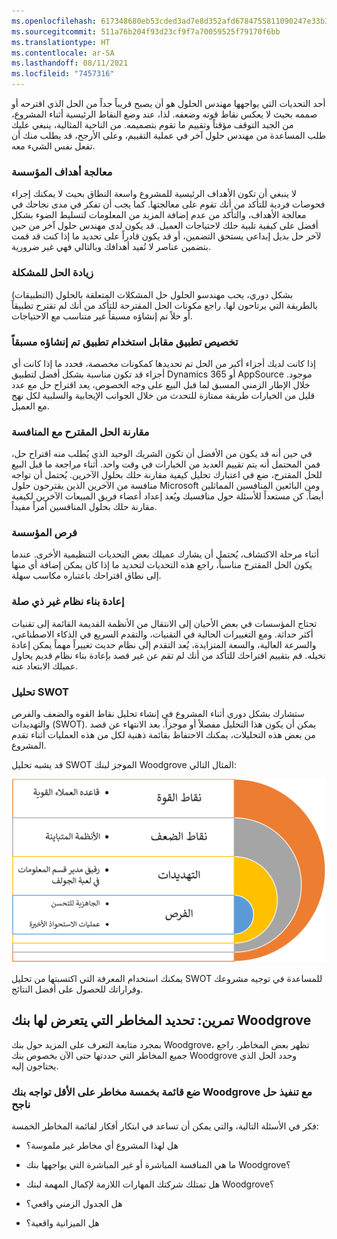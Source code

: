 ```yaml
---
ms.openlocfilehash: 617348680eb53cded3ad7e8d352afd6784755811090247e33b3791ecde805041
ms.sourcegitcommit: 511a76b204f93d23cf9f7a70059525f79170f6bb
ms.translationtype: HT
ms.contentlocale: ar-SA
ms.lasthandoff: 08/11/2021
ms.locfileid: "7457316"
---
```

أحد التحديات التي يواجهها مهندس الحلول هو أن يصبح قريباً جداً من الحل الذي اقترحه أو صممه بحيث لا يعكس نقاط قوته وضعفه. لذا، عند وضع النقاط الرئيسية أثناء المشروع، من الجيد التوقف مؤقتاً وتقييم ما تقوم بتصميمه. من الناحية المثالية، ينبغي عليك  
طلب المساعدة من مهندس حلول آخر في عملية التقييم، وعلى الأرجح، قد يطلب منك أن تفعل نفس الشيء معه.

### <a name="address-organization-objectives"></a>معالجة أهداف المؤسسة

لا ينبغي أن تكون الأهداف الرئيسية للمشروع واسعة النطاق بحيث لا يمكنك إجراء فحوصات فردية للتأكد من أنك تقوم على معالجتها. كما يجب أن تفكر في مدى نجاحك في معالجة الأهداف، والتأكد من عدم إضافة المزيد من المعلومات لتسليط الضوء بشكل أفضل على كيفية تلبية حلك لاحتياجات العميل. قد يكون لدى مهندس حلول آخر من حين لآخر حل بديل إبداعي يستحق التضمين، أو قد يكون قادراً على تحديد ما إذا كنت قد قمت بتضمين عناصر لا تُفيد أهدافك وبالتالي فهي غير ضرورية.

### <a name="over-solving-a-problem"></a>زيادة الحل للمشكلة

بشكل دوري، يحب مهندسو الحلول حل المشكلات المتعلقة بالحلول (التطبيقات) بالطريقة التي يرتاحون لها. راجع مكونات الحل المقترحة للتأكد من أنك لم تقترح تطبيقاً أو حلاً تم إنشاؤه مسبقاً غير متناسب مع الاحتياجات.

### <a name="customize-an-app-vs-using-a-prebuilt-app"></a>تخصيص تطبيق مقابل استخدام تطبيق تم إنشاؤه مسبقاً

إذا كانت لديك أجزاء أكبر من الحل تم تحديدها كمكونات مخصصة، فحدد ما إذا كانت أي أجزاء قد تكون مناسبة بشكل أفضل لتطبيق Dynamics 365 أو AppSource موجود.
خلال الإطار الزمني المسبق لما قبل البيع على وجه الخصوص، يعد اقتراح حل مع عدد قليل من الخيارات طريقة ممتازة للتحدث من خلال الجوانب الإيجابية والسلبية لكل نهج مع العميل.

### <a name="compare-your-proposed-solution-with-the-competition"></a>مقارنة الحل المقترح مع المنافسة

في حين أنه قد يكون من الأفضل أن تكون الشريك الوحيد الذي يُطلب منه اقتراح حل، فمن المحتمل أنه يتم تقييم العديد من الخيارات في وقت واحد. أثناء مراجعة ما قبل البيع للحل المقترح، ضع في اعتبارك تحليل كيفية مقارنة حلك بحلول الآخرين. يُحتمل أن تواجه منافسة من الآخرين الذين يقترحون حلول Microsoft ومن البائعين المنافسين المماثلين أيضاً. كن مستعداً للأسئلة حول منافسيك ويُعد إعداد أعضاء فريق المبيعات الآخرين لكيفية مقارنة حلك بحلول المنافسين أمراً مفيداً.

### <a name="organizational-opportunities"></a>فرص المؤسسة

أثناء مرحلة الاكتشاف، يُحتمل أن يشارك عميلك بعض التحديات التنظيمية الأخرى. عندما يكون الحل المقترح مناسباً، راجع هذه التحديات لتحديد ما إذا كان يمكن إضافة أي منها إلى نطاق اقتراحك باعتباره مكاسب سهلة.

### <a name="irrelevant-system-rebuilds"></a>إعادة بناء نظام غير ذي صلة 

تحتاج المؤسسات في بعض الأحيان إلى الانتقال من الأنظمة القديمة القائمة إلى تقنيات أكثر حداثة. ومع التغييرات الحالية في التقنيات، والتقدم السريع في الذكاء الاصطناعي، والسرعة العالية، والسعة المتزايدة، يُعد التقدم إلى نظام حديث تغييراً مهماً يمكن إعادة تخيله. قم بتقييم اقتراحك للتأكد من أنك لم تقم عن غير قصد بإعادة بناء نظام قديم يحاول عميلك الابتعاد عنه.

### <a name="swot-analysis"></a>تحليل SWOT

ستشارك بشكل دوري أثناء المشروع في إنشاء تحليل نقاط القوه والضعف والفرص والتهديدات (SWOT). يمكن أن يكون هذا التحليل مفصلاً أو موجزاً. بعد الانتهاء عن قصد من بعض هذه التحليلات، يمكنك الاحتفاظ بقائمة ذهنية لكل من هذه العمليات أثناء تقدم المشروع.

قد يشبه تحليل SWOT الموجز لبنك Woodgrove المثال التالي: 

![يُظهر تحليل SWOT نقاط القوة (قاعدة عملاء قوية)، ونقاط الضعف (أنظمة متباينة)، والتهديدات (رفيق ‏‫مدير قسم المعلومات في لعبة الجولف)، والفرص (الجاهزية للتحسن، وعمليات الاستحواذ الأخيرة).](../media/unit-5-swot.png)

يمكنك استخدام المعرفة التي اكتسبتها من تحليل SWOT للمساعدة في توجيه مشروعك وقراراتك للحصول على أفضل النتائج.

## <a name="exercise-identify-risks-for-woodgrove-bank"></a>تمرين: تحديد المخاطر التي يتعرض لها بنك Woodgrove

بمجرد متابعة التعرف على المزيد حول بنك Woodgrove، تظهر بعض المخاطر. راجع جميع المخاطر التي حددتها حتى الآن بخصوص بنك Woodgrove وحدد الحل الذي يحتاجون إليه.

### <a name="list-at-least-five-risks-woodgrove-face-with-implementing-a-successful-solution"></a>ضع قائمة بخمسة مخاطر على الأقل تواجه بنك Woodgrove مع تنفيذ حل ناجح

فكر في الأسئلة التالية، والتي يمكن أن تساعد في ابتكار أفكار لقائمة المخاطر الخمسة:

-   هل لهذا المشروع أي مخاطر غير ملموسة؟

-   ما هي المنافسة المباشرة أو غير المباشرة التي يواجهها بنك Woodgrove؟

-   هل تمتلك شركتك المهارات اللازمة لإكمال المهمة لبنك Woodgrove؟

-   هل الجدول الزمني واقعي؟

-   هل الميزانية واقعية؟
